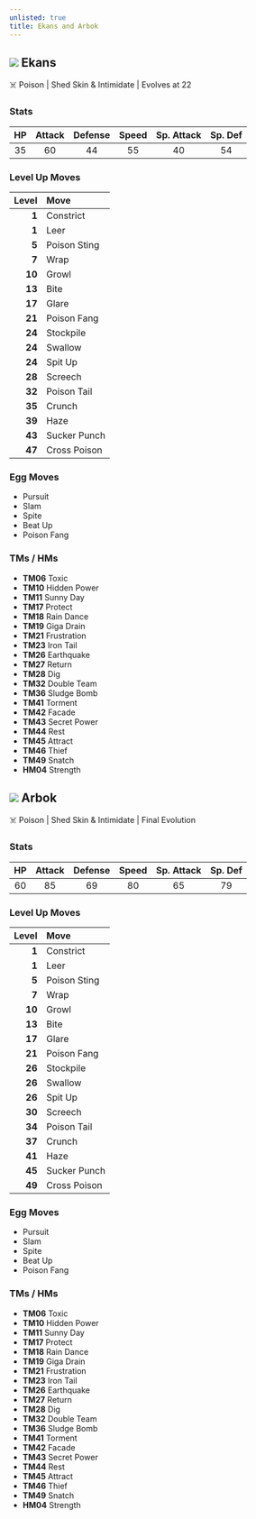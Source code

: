 ```yaml
---
unlisted: true
title: Ekans and Arbok
---
```

## ![](https://serebii.net/emerald/pokemon/023.png) Ekans
☠️ Poison | Shed Skin & Intimidate | Evolves at 22

### Stats

| HP | Attack | Defense | Speed | Sp. Attack | Sp. Def |
|:---:|:---:|:---:|:---:|:---:|:---:|
| 35 | 60 | 44 | 55 | 40 | 54 |

### Level Up Moves

| Level | Move |
|---:|:---|
| **1** | Constrict |
| **1** | Leer |
| **5** | Poison Sting |
| **7** | Wrap |
| **10** | Growl |
| **13** | Bite |
| **17** | Glare |
| **21** | Poison Fang |
| **24** | Stockpile |
| **24** | Swallow |
| **24** | Spit Up |
| **28** | Screech |
| **32** | Poison Tail |
| **35** | Crunch |
| **39** | Haze |
| **43** | Sucker Punch |
| **47** | Cross Poison |

### Egg Moves
 - Pursuit
 - Slam
 - Spite
 - Beat Up
 - Poison Fang

### TMs / HMs
 - **TM06** Toxic
 - **TM10** Hidden Power
 - **TM11** Sunny Day
 - **TM17** Protect
 - **TM18** Rain Dance
 - **TM19** Giga Drain
 - **TM21** Frustration
 - **TM23** Iron Tail
 - **TM26** Earthquake
 - **TM27** Return
 - **TM28** Dig
 - **TM32** Double Team
 - **TM36** Sludge Bomb
 - **TM41** Torment
 - **TM42** Facade
 - **TM43** Secret Power
 - **TM44** Rest
 - **TM45** Attract
 - **TM46** Thief
 - **TM49** Snatch
 - **HM04** Strength

## ![](https://serebii.net/emerald/pokemon/024.png) Arbok
☠️ Poison | Shed Skin & Intimidate | Final Evolution

### Stats

| HP | Attack | Defense | Speed | Sp. Attack | Sp. Def |
|:---:|:---:|:---:|:---:|:---:|:---:|
| 60 | 85 | 69 | 80 | 65 | 79 |

### Level Up Moves

| Level | Move |
|---:|:---|
| **1** | Constrict |
| **1** | Leer |
| **5** | Poison Sting |
| **7** | Wrap |
| **10** | Growl |
| **13** | Bite |
| **17** | Glare |
| **21** | Poison Fang |
| **26** | Stockpile |
| **26** | Swallow |
| **26** | Spit Up |
| **30** | Screech |
| **34** | Poison Tail |
| **37** | Crunch |
| **41** | Haze |
| **45** | Sucker Punch |
| **49** | Cross Poison |

### Egg Moves
 - Pursuit
 - Slam
 - Spite
 - Beat Up
 - Poison Fang

### TMs / HMs
 - **TM06** Toxic
 - **TM10** Hidden Power
 - **TM11** Sunny Day
 - **TM17** Protect
 - **TM18** Rain Dance
 - **TM19** Giga Drain
 - **TM21** Frustration
 - **TM23** Iron Tail
 - **TM26** Earthquake
 - **TM27** Return
 - **TM28** Dig
 - **TM32** Double Team
 - **TM36** Sludge Bomb
 - **TM41** Torment
 - **TM42** Facade
 - **TM43** Secret Power
 - **TM44** Rest
 - **TM45** Attract
 - **TM46** Thief
 - **TM49** Snatch
 - **HM04** Strength